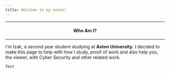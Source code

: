 ```yaml
---
title: Welcome to my notes!
---
```

---

<h4><b><p style="text-align: center">Who Am I?</p></b></h4>

---


I'm Izak, a second year student studying at **Aston University**. I decided to make this page to help with how I study, proof of work and also help you, the viewer, with Cyber Security and other related work.

	Test